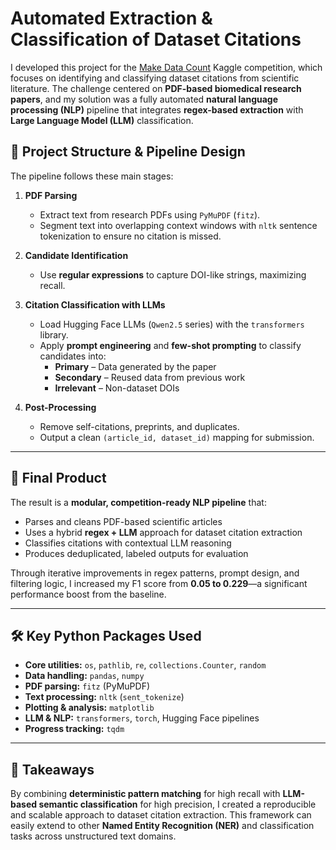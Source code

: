 # Automated Extraction & Classification of Dataset Citations  

I developed this project for the [Make Data Count](https://makedatacount.org/) Kaggle competition, which focuses on identifying and classifying dataset citations from scientific literature. The challenge centered on **PDF-based biomedical research papers**, and my solution was a fully automated **natural language processing (NLP)** pipeline that integrates **regex-based extraction** with **Large Language Model (LLM)** classification.  

## 📄 Project Structure & Pipeline Design  

The pipeline follows these main stages:  

1. **PDF Parsing**  
   - Extract text from research PDFs using `PyMuPDF` (`fitz`).  
   - Segment text into overlapping context windows with `nltk` sentence tokenization to ensure no citation is missed.  

2. **Candidate Identification**  
   - Use **regular expressions** to capture DOI-like strings, maximizing recall.  

3. **Citation Classification with LLMs**  
   - Load Hugging Face LLMs (`Qwen2.5` series) with the `transformers` library.  
   - Apply **prompt engineering** and **few-shot prompting** to classify candidates into:  
     - **Primary** – Data generated by the paper  
     - **Secondary** – Reused data from previous work  
     - **Irrelevant** – Non-dataset DOIs  

4. **Post-Processing**  
   - Remove self-citations, preprints, and duplicates.  
   - Output a clean `(article_id, dataset_id)` mapping for submission.  

---

## 🎯 Final Product  

The result is a **modular, competition-ready NLP pipeline** that:  
- Parses and cleans PDF-based scientific articles  
- Uses a hybrid **regex + LLM** approach for dataset citation extraction  
- Classifies citations with contextual LLM reasoning  
- Produces deduplicated, labeled outputs for evaluation  

Through iterative improvements in regex patterns, prompt design, and filtering logic, I increased my F1 score from **0.05 to 0.229**—a significant performance boost from the baseline.  

---

## 🛠 Key Python Packages Used  

- **Core utilities:** `os`, `pathlib`, `re`, `collections.Counter`, `random`  
- **Data handling:** `pandas`, `numpy`  
- **PDF parsing:** `fitz` (PyMuPDF)  
- **Text processing:** `nltk` (`sent_tokenize`)  
- **Plotting & analysis:** `matplotlib`  
- **LLM & NLP:** `transformers`, `torch`, Hugging Face pipelines  
- **Progress tracking:** `tqdm`  

---

## 📌 Takeaways  

By combining **deterministic pattern matching** for high recall with **LLM-based semantic classification** for high precision, I created a reproducible and scalable approach to dataset citation extraction. This framework can easily extend to other **Named Entity Recognition (NER)** and classification tasks across unstructured text domains.  

